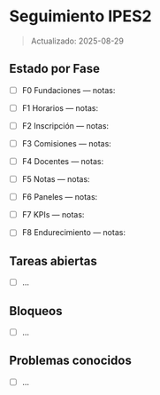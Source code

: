 # Seguimiento IPES2


> Actualizado: 2025-08-29


## Estado por Fase
- [ ] F0 Fundaciones — notas:
- [ ] F1 Horarios — notas:
- [ ] F2 Inscripción — notas:
- [ ] F3 Comisiones — notas:
- [ ] F4 Docentes — notas:
- [ ] F5 Notas — notas:
- [ ] F6 Paneles — notas:
- [ ] F7 KPIs — notas:
- [ ] F8 Endurecimiento — notas:


## Tareas abiertas
- [ ] ...


## Bloqueos
- [ ] ...


## Problemas conocidos
- [ ] ...
